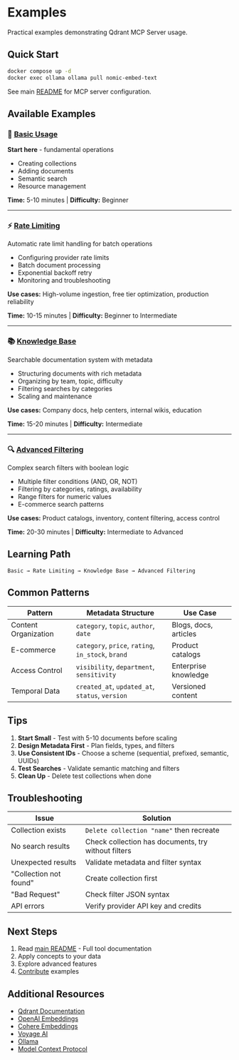 # Examples

Practical examples demonstrating Qdrant MCP Server usage.

## Quick Start

```bash
docker compose up -d
docker exec ollama ollama pull nomic-embed-text
```

See main [README](../README.md) for MCP server configuration.

## Available Examples

### 🎯 [Basic Usage](./basic/)
**Start here** - fundamental operations

- Creating collections
- Adding documents
- Semantic search
- Resource management

**Time:** 5-10 minutes | **Difficulty:** Beginner

---

### ⚡ [Rate Limiting](./rate-limiting/)
Automatic rate limit handling for batch operations

- Configuring provider rate limits
- Batch document processing
- Exponential backoff retry
- Monitoring and troubleshooting

**Use cases:** High-volume ingestion, free tier optimization, production reliability

**Time:** 10-15 minutes | **Difficulty:** Beginner to Intermediate

---

### 📚 [Knowledge Base](./knowledge-base/)
Searchable documentation system with metadata

- Structuring documents with rich metadata
- Organizing by team, topic, difficulty
- Filtering searches by categories
- Scaling and maintenance

**Use cases:** Company docs, help centers, internal wikis, education

**Time:** 15-20 minutes | **Difficulty:** Intermediate

---

### 🔍 [Advanced Filtering](./filters/)
Complex search filters with boolean logic

- Multiple filter conditions (AND, OR, NOT)
- Filtering by categories, ratings, availability
- Range filters for numeric values
- E-commerce search patterns

**Use cases:** Product catalogs, inventory, content filtering, access control

**Time:** 20-30 minutes | **Difficulty:** Intermediate to Advanced

## Learning Path

```
Basic → Rate Limiting → Knowledge Base → Advanced Filtering
```

## Common Patterns

| Pattern | Metadata Structure | Use Case |
|---------|-------------------|----------|
| Content Organization | `category`, `topic`, `author`, `date` | Blogs, docs, articles |
| E-commerce | `category`, `price`, `rating`, `in_stock`, `brand` | Product catalogs |
| Access Control | `visibility`, `department`, `sensitivity` | Enterprise knowledge |
| Temporal Data | `created_at`, `updated_at`, `status`, `version` | Versioned content |

## Tips

1. **Start Small** - Test with 5-10 documents before scaling
2. **Design Metadata First** - Plan fields, types, and filters
3. **Use Consistent IDs** - Choose a scheme (sequential, prefixed, semantic, UUIDs)
4. **Test Searches** - Validate semantic matching and filters
5. **Clean Up** - Delete test collections when done

## Troubleshooting

| Issue | Solution |
|-------|----------|
| Collection exists | `Delete collection "name"` then recreate |
| No search results | Check collection has documents, try without filters |
| Unexpected results | Validate metadata and filter syntax |
| "Collection not found" | Create collection first |
| "Bad Request" | Check filter JSON syntax |
| API errors | Verify provider API key and credits |

## Next Steps

1. Read [main README](../README.md) - Full tool documentation
2. Apply concepts to your data
3. Explore advanced features
4. [Contribute](../CONTRIBUTING.md) examples

## Additional Resources

- [Qdrant Documentation](https://qdrant.tech/documentation/)
- [OpenAI Embeddings](https://platform.openai.com/docs/guides/embeddings)
- [Cohere Embeddings](https://docs.cohere.com/docs/embeddings)
- [Voyage AI](https://docs.voyageai.com/)
- [Ollama](https://ollama.ai/docs)
- [Model Context Protocol](https://modelcontextprotocol.io/)
